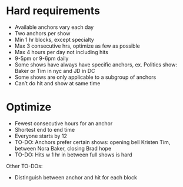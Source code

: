 # Hard requirements
- Available anchors vary each day
- Two anchors per show
- Min 1 hr blocks, except specialty
- Max 3 consecutive hrs, optimize as few as possible
- Max 4 hours per day not including hits
- 9-5pm or 9-6pm daily
- Some shows have always have specific anchors, ex. Politics show: Baker or Tim in nyc and JD in DC
- Some shows are only applicable to a subgroup of anchors
- Can’t do hit and show at same time


# Optimize
- Fewest consecutive hours for an anchor
- Shortest end to end time
- Everyone starts by 12
- TO-DO: Anchors prefer certain shows: opening bell Kristen Tim, between Nora Baker, closing Brad hope
- TO-DO: Hits w 1 hr in between full shows is hard

Other TO-DOs:
- Distinguish between anchor and hit for each block
